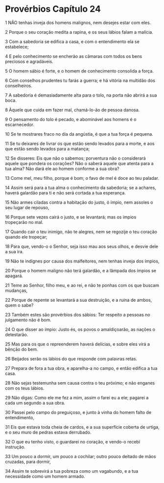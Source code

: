 # Provérbios Capítulo 24

1	NÃO tenhas inveja dos homens malignos, nem desejes estar com eles.

2	Porque o seu coração medita a rapina, e os seus lábios falam a malícia.

3	Com a sabedoria se edifica a casa, e com o entendimento ela se estabelece;

4	E pelo conhecimento se encherão as câmaras com todos os bens preciosos e agradáveis.

5	O homem sábio é forte, e o homem de conhecimento consolida a força.

6	Com conselhos prudentes tu farás a guerra; e há vitória na multidão dos conselheiros.

7	A sabedoria é demasiadamente alta para o tolo, na porta não abrirá a sua boca.

8	Àquele que cuida em fazer mal, chamá-lo-ão de pessoa danosa.

9	O pensamento do tolo é pecado, e abominável aos homens é o escarnecedor.

10	Se te mostrares fraco no dia da angústia, é que a tua força é pequena.

11	Se tu deixares de livrar os que estão sendo levados para a morte, e aos que estão sendo levados para a matança;

12	Se disseres: Eis que não o sabemos; porventura não o considerará aquele que pondera os corações? Não o saberá aquele que atenta para a tua alma? Não dará ele ao homem conforme a sua obra?

13	Come mel, meu filho, porque é bom; o favo de mel é doce ao teu paladar.

14	Assim será para a tua alma o conhecimento da sabedoria; se a achares, haverá galardão para ti e não será cortada a tua esperança.

15	Não armes ciladas contra a habitação do justo, ó ímpio, nem assoles o seu lugar de repouso,

16	Porque sete vezes cairá o justo, e se levantará; mas os ímpios tropeçarão no mal.

17	Quando cair o teu inimigo, não te alegres, nem se regozije o teu coração quando ele tropeçar;

18	Para que, vendo-o o Senhor, seja isso mau aos seus olhos, e desvie dele a sua ira.

19	Não te indignes por causa dos malfeitores, nem tenhas inveja dos ímpios,

20	Porque o homem maligno não terá galardão, e a lâmpada dos ímpios se apagará.

21	Teme ao Senhor, filho meu, e ao rei, e não te ponhas com os que buscam mudanças,

22	Porque de repente se levantará a sua destruição, e a ruína de ambos, quem o sabe?

23	Também estes são provérbios dos sábios: Ter respeito a pessoas no julgamento não é bom.

24	O que disser ao ímpio: Justo és, os povos o amaldiçoarão, as nações o detestarão.

25	Mas para os que o repreenderem haverá delícias, e sobre eles virá a bênção do bem.

26	Beijados serão os lábios do que responde com palavras retas.

27	Prepara de fora a tua obra, e aparelha-a no campo, e então edifica a tua casa.

28	Não sejas testemunha sem causa contra o teu próximo; e não enganes com os teus lábios.

29	Não digas: Como ele me fez a mim, assim o farei eu a ele; pagarei a cada um segundo a sua obra.

30	Passei pelo campo do preguiçoso, e junto à vinha do homem falto de entendimento,

31	Eis que estava toda cheia de cardos, e a sua superfície coberta de urtiga, e o seu muro de pedras estava derrubado.

32	O que eu tenho visto, o guardarei no coração, e vendo-o recebi instrução.

33	Um pouco a dormir, um pouco a cochilar; outro pouco deitado de mãos cruzadas, para dormir,

34	Assim te sobrevirá a tua pobreza como um vagabundo, e a tua necessidade como um homem armado.

